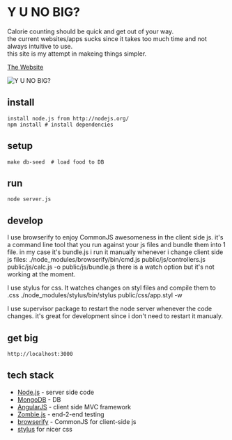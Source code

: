 Y U NO BIG?
===========

Calorie counting should be quick and get out of your way.  
the current websites/apps sucks since it takes too much time and not always intuitive to use.  
this site is my attempt in makeing things simpler.

[The Website](http://108.227.82.183:3000)

![Y U NO BIG?](http://images2.fanpop.com/image/photos/11400000/mini-cat-cats-11415636-159-142.jpg)

install
-------

    install node.js from http://nodejs.org/
    npm install # install dependencies

setup
-----

    make db-seed  # load food to DB

run
---

    node server.js

develop
-------

I use browserify to enjoy CommonJS awesomeness in the client side js.
  it's a command line tool that you run against your js files and bundle them into 1 file.
  in my case it's bundle.js
  i run it manually whenever i change client side js files:
      ./node_modules/browserify/bin/cmd.js public/js/controllers.js public/js/calc.js -o public/js/bundle.js
  there is a watch option but it's not working at the moment.

I use stylus for css. 
  It watches changes on styl files and compile them to .css
    ./node_modules/stylus/bin/stylus public/css/app.styl -w

I use supervisor package to restart the node server whenever the code changes.
it's great for development since i don't need to restart it manualy.

get big
-------

    http://localhost:3000

tech stack
----------

* [Node.js](http://nodejs.org/) - server side code
* [MongoDB](http://www.mongodb.org/) - DB
* [AngularJS](http://angularjs.org/) - client side MVC framework
* [Zombie.js](http://zombie.labnotes.org/) - end-2-end testing
* [browserify](https://github.com/substack/node-browserify) - CommonJS for client-side js
* [stylus](http://learnboost.github.com/stylus/) for nicer css

